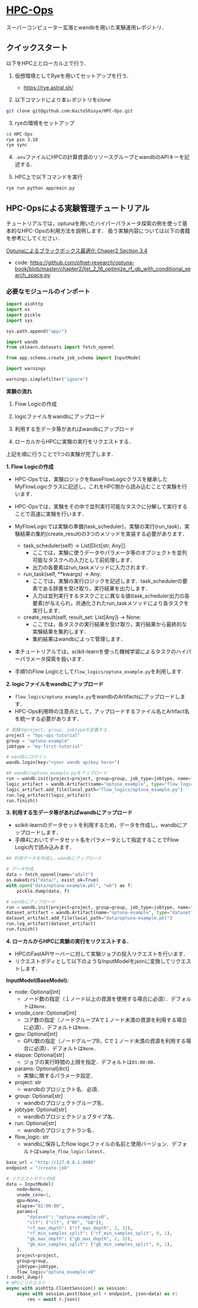 # [HPC-Ops](https://github.com/KaitoShioya/HPC-Ops)

スーパーコンピューター玄海とwandbを用いた実験運用レポジトリ．

## クイックスタート

以下をHPC上とローカル上で行う．

1. 仮想環境としてRyeを用いてセットアップを行う．
    - https://rye.astral.sh/

2. 以下コマンドにより本レポジトリをclone

```bash
git clone git@github.com:KaitoShioya/HPC-Ops.git
```

3. ryeの環境をセットアップ

```bash
cd HPC-Ops
rye pin 3.10
rye sync
```

4. `.env`ファイルにHPCの計算資源のリソースグループとwandbのAPIキーを記述する．

5. HPC上で以下コマンドを実行
```bash
rye run python app/main.py
```

## HPC-Opsによる実験管理チュートリアル

チュートリアルでは，optunaを用いたハイパーパラメータ探索の例を使って基本的なHPC-Opsの利用方法を説明します．
扱う実験内容については以下の書籍を参考にしてください．

[Optunaによるブラックボックス最適化 Chaper2 Section 3.4](https://books.google.co.jp/books/about/Optuna%E3%81%AB%E3%82%88%E3%82%8B%E3%83%96%E3%83%A9%E3%83%83%E3%82%AF%E3%83%9C%E3%83%83%E3%82%AF%E3%82%B9.html?id=geatEAAAQBAJ&source=kp_book_description&redir_esc=y)
- code: https://github.com/pfnet-research/optuna-book/blob/master/chapter2/list_2_16_optimize_rf_gb_with_conditional_search_space.py

### 必要なモジュールのインポート

```python
import aiohttp
import os
import pickle
import sys

sys.path.append("app/")

import wandb
from sklearn.datasets import fetch_openml

from app.schema.create_job_schema import InputModel

import warnings

warnings.simplefilter("ignore")
```

**実験の流れ**

1. Flow Logicの作成

2. logicファイルをwandbにアップロード

3. 利用する生データ等があればwandbにアップロード

4. ローカルからHPCに実験の実行をリクエストする．

上記を順に行うことで1つの実験が完了します．

**1. Flow Logicの作成**

- HPC-Opsでは，実験ロジックをBaseFlowLogicクラスを継承したMyFlowLogicクラスに記述し，これをHPC側から読み込むことで実験を行います．
- HPC-Opsでは，実験をその中で並列実行可能なタスクに分解して実行することで高速に実験を行います．
- MyFlowLogicでは実験の準備(task_scheduler)，実験の実行(run_task)，実験結果の集約(create_result)の3つのメソッドを実装する必要があります．
    - task_scheduler(self) -> List[Dict[str, Any]]:
        - ここでは，実験に使うデータやパラメータ等のオブジェクトを並列可能なタスクへの入力として前処理します．
        - 出力の各要素はrun_taskメソッドに入力されます．
    - run_task(self, **kwargs) -> Any:
        - ここでは，実験の実行ロジックを記述します．task_schedulerの要素である辞書を受け取り，実行結果を出力します．
        - 入力は並列実行するタスクごとに異なる値(task_scheduler出力の各要素)が与えられ，共通化されたrun_taskメソッドにより各タスクを実行します．
    - create_result(self, result_set: List[Any]) -> None:
        - ここでは，各タスクの実行結果を受け取り，実行結果から最終的な実験結果を集約します．
        - 集約結果はwandbによって管理します．

- 本チュートリアルでは，scikit-learnを使った機械学習によるタスクのハイパーパラメータ探索を扱います．
- 手順1のFlow Logicとして`flow_logics/optuna_example.py`を利用します.

**2. logicファイルをwandbにアップロード**

- `flow_logics/optuna_example.py`をwandbのArtifactsにアップロードします．
- HPC-Ops利用時の注意点として，アップロードするファイル名とArtifact名を統一する必要があります．

```python
# 実験のproject, group, jobtypeを定義する.
project = "hpc-ops-tutorial"
group = "optuna-example"
jobtype = "my-first-tutorial"

# wandbにログイン
wandb.login(key="<your wandb apikey here>")
```

```python
## wandbにoptuna_example.pyをアップロード
run = wandb.init(project=project, group=group, job_type=jobtype, name="upload-flow-logic")
logic_artifact = wandb.Artifact(name="optuna_example", type="flow logic")
logic_artifact.add_file(local_path="flow_logics/optuna_example.py")
run.log_artifact(logic_artifact)
run.finish()
```

**3. 利用する生データ等があればwandbにアップロード**

- scikit-learnのデータセットを利用するため，データを作成し，wandbにアップロードします．
- 手順4においてデータセット名をパラメータとして指定することでFlow Logic内で読み込みます．

```python
## 利用データを作成し，wandbにアップロード

# データ作成
data = fetch_openml(name="adult")
os.makedirs("data/", exist_ok=True)
with open("data/optuna-example.pkl", "wb") as f:
    pickle.dump(data, f)

# wandbにアップロード
run = wandb.init(project=project, group=group, job_type=jobtype, name="upload-dataset")
dataset_artifact = wandb.Artifact(name="optuna-example", type="dataset")
dataset_artifact.add_file(local_path="data/optuna-example.pkl")
run.log_artifact(dataset_artifact)
run.finish()
```

**4. ローカルからHPCに実験の実行をリクエストする．**

- HPCのFastAPIサーバーに対して実験ジョブの投入リクエストを行います．
- リクエストボディとして以下のようなInputModelをjsonに変換してリクエストします．

**InputModel(BaseModel):**

- node: Optional[int]
    - ノード数の指定（１ノード以上の資源を使用する場合に必須）．デフォルトは`None`．
- vnode_core: Optional[int]
    - コア数の指定（ノードグループAで１ノード未満の資源を利用する場合に必須）．デフォルトは`None`．
- gpu: Optional[int]
    - GPU数の指定（ノードグループB，Cで１ノード未満の資源を利用する場合に必須）．デフォルトは`None`．
- elapse: Optional[str]
    - ジョブの実行時間の上限を指定．デフォルトは`01:00:00`．
- params: Optional[dict]
    - 実験に関するパラメータ設定．
- project: str
    - wandbのプロジェクト名．必須．
- group: Optional[str]
    - wandbのプロジェクトグループ名．
- jobtype: Optional[str]
    - wandbのプロジェクトジョブタイプ名．
- run: Optional[str]
    - wandbのプロジェクトラン名．
- flow_logic: str
    - wandbに保存したflow logicファイルの名前と使用バージョン．デフォルトは`sample_flow_logic:latest`．

```python
base_url = "http://127.0.0.1:8000"
endpoint = "/create-job"

# リクエストボディ作成
data = InputModel(
    node=None,
    vnode_core=1,
    gpu=None,
    elapse="02:00:00",
    params={
        "dataset": "optuna-example:v0",
        "clf": ("clf", ("RF", "GB")),
        "rf_max_depth": ("rf_max_depth", 2, 32),
        "rf_min_samples_split": ("rf_min_samples_split", 0, 1),
        "gb_max_depth": ("gb_max_depth", 2, 32),
        "gb_min_samples_split": ("gb_min_samples_split", 0, 1),
    },
    project=project,
    group=group,
    jobtype=jobtype,
    flow_logic="optuna_example:v0"
).model_dump()
# HPCにリクエスト
async with aiohttp.ClientSession() as session:
    async with session.post(base_url + endpoint, json=data) as r:
        res = await r.json()
```
